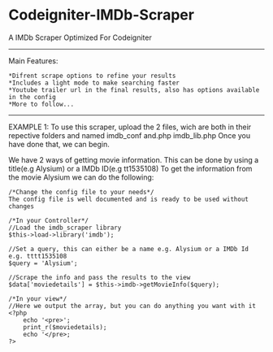 Codeigniter-IMDb-Scraper
========================

A IMDb Scraper Optimized For Codeigniter

--------------------------------------------------------------------------------------------------------------------------
Main Features:

	*Difrent scrape options to refine your results
	*Includes a light mode to make searching faster
	*Youtube trailer url in the final results, also has options available in the config
	*More to follow...	

--------------------------------------------------------------------------------------------------------------------------
EXAMPLE 1:
To use this scraper, upload the 2 files, wich are both in their repective folders and named imdb_conf and.php imdb_lib.php
Once you have done that, we can begin.

We have 2 ways of getting movie information. This can be done by using a title(e.g Alysium) or a IMDb ID(e.g tt1535108)
To get the information from the movie Alysium we can do the following:

	/*Change the config file to your needs*/
	The config file is well documented and is ready to be used without changes

	/*In your Controller*/
	//Load the imdb_scraper library 
	$this->load->library('imdb');

	//Set a query, this can either be a name e.g. Alysium or a IMDb Id e.g. tttt1535108
	$query = 'Alysium';

	//Scrape the info and pass the results to the view
	$data['moviedetails'] = $this->imdb->getMovieInfo($query);

	/*In your view*/
	//Here we output the array, but you can do anything you want with it
	<?php
		echo '<pre>';
		print_r($moviedetails);
		echo '</pre>;
	?>



